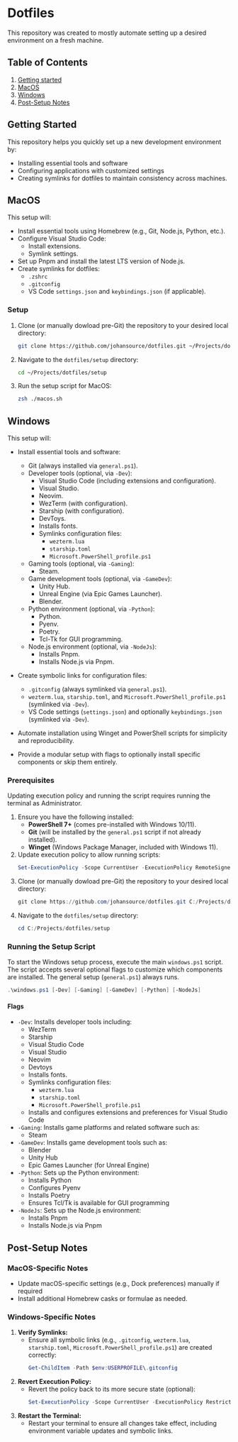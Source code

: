 # Dotfiles

This repository was created to mostly automate setting up a desired environment on a fresh machine.

## Table of Contents

1. [Getting started](#getting-started)
2. [MacOS](#macos)
3. [Windows](#windows)
4. [Post-Setup Notes](#post-setup-notes)

## <a name="getting-started"></a> Getting Started

This repository helps you quickly set up a new development environment by:

- Installing essential tools and software
- Configuring applications with customized settings
- Creating symlinks for dotfiles to maintain consistency across machines.

## <a name="macos"></a> MacOS

This setup will:

- Install essential tools using Homebrew (e.g., Git, Node.js, Python, etc.).
- Configure Visual Studio Code:
  - Install extensions.
  - Symlink settings.
- Set up Pnpm and install the latest LTS version of Node.js.
- Create symlinks for dotfiles:
  - `.zshrc`
  - `.gitconfig`
  - VS Code `settings.json` and `keybindings.json` (if applicable).

### Setup

1. Clone (or manually dowload pre-Git) the repository to your desired local directory:
   ```sh
   git clone https://github.com/johansource/dotfiles.git ~/Projects/dotfiles
   ```
2. Navigate to the `dotfiles/setup` directory:
   ```sh
   cd ~/Projects/dotfiles/setup
   ```
3. Run the setup script for MacOS:
   ```sh
   zsh ./macos.sh
   ```

## <a name="windows"></a> Windows

This setup will:

- Install essential tools and software:
  - Git (always installed via `general.ps1`).
  - Developer tools (optional, via `-Dev`):
    - Visual Studio Code (including extensions and configuration).
    - Visual Studio.
    - Neovim.
    - WezTerm (with configuration).
    - Starship (with configuration).
    - DevToys.
    - Installs fonts.
    - Symlinks configuration files:
      - `wezterm.lua`
      - `starship.toml`
      - `Microsoft.PowerShell_profile.ps1`
  - Gaming tools (optional, via `-Gaming`):
    - Steam.
  - Game development tools (optional, via `-GameDev`):
    - Unity Hub.
    - Unreal Engine (via Epic Games Launcher).
    - Blender.
  - Python environment (optional, via `-Python`):
    - Python.
    - Pyenv.
    - Poetry.
    - Tcl-Tk for GUI programming.
  - Node.js environment (optional, via `-NodeJs`):
    - Installs Pnpm.
    - Installs Node.js via Pnpm.

- Create symbolic links for configuration files:
  - `.gitconfig` (always symlinked via `general.ps1`).
  - `wezterm.lua`, `starship.toml`, and `Microsoft.PowerShell_profile.ps1` (symlinked via `-Dev`).
  - VS Code settings (`settings.json`) and optionally `keybindings.json` (symlinked via `-Dev`).

- Automate installation using Winget and PowerShell scripts for simplicity and reproducibility.

- Provide a modular setup with flags to optionally install specific components or skip them entirely.


### Prerequisites

Updating execution policy and running the script requires running the terminal as Administrator.

1. Ensure you have the following installed:
   - **PowerShell 7+** (comes pre-installed with Windows 10/11).
   - **Git** (will be installed by the `general.ps1` script if not already installed).
   - **Winget** (Windows Package Manager, included with Windows 11).
2. Update execution policy to allow running scripts:
   ```ps1
   Set-ExecutionPolicy -Scope CurrentUser -ExecutionPolicy RemoteSigned
   ```
3. Clone (or manually dowload pre-Git) the repository to your desired local directory:
   ```ps1
   git clone https://github.com/johansource/dotfiles.git C:/Projects/dotfiles
   ```
4. Navigate to the `dotfiles/setup` directory:
   ```ps1
   cd C:/Projects/dotfiles/setup
   ```

### Running the Setup Script

To start the Windows setup process, execute the main `windows.ps1` script. The script accepts several optional flags to customize which components are installed. The general setup (`general.ps1`) always runs.

```ps1
.\windows.ps1 [-Dev] [-Gaming] [-GameDev] [-Python] [-NodeJs]
```

#### Flags

- `-Dev`: Installs developer tools including:
  - WezTerm
  - Starship
  - Visual Studio Code
  - Visual Studio
  - Neovim
  - Devtoys
  - Installs fonts.
  - Symlinks configuration files:
    - `wezterm.lua`
    - `starship.toml`
    - `Microsoft.PowerShell_profile.ps1`
  - Installs and configures extensions and preferences for Visual Studio Code
- `-Gaming`: Installs game platforms and related software such as:
  - Steam
- `-GameDev`: Installs game development tools such as:
  - Blender
  - Unity Hub
  - Epic Games Launcher (for Unreal Engine)
- `-Python`: Sets up the Python environment:
  - Installs Python
  - Configures Pyenv
  - Installs Poetry
  - Ensures Tcl/Tk is available for GUI programming
- `-NodeJs`: Sets up the Node.js environment:
  - Installs Pnpm
  - Installs Node.js via Pnpm

## <a name="post-setup-notes"></a> Post-Setup Notes

### MacOS-Specific Notes

- Update macOS-specific settings (e.g., Dock preferences) manually if required
- Install additional Homebrew casks or formulae as needed.

### Windows-Specific Notes

1. **Verify Symlinks:**
   - Ensure all symbolic links (e.g., `.gitconfig`, `wezterm.lua`, `starship.toml`, `Microsoft.PowerShell_profile.ps1`) are created correctly:
      ```ps1
      Get-ChildItem -Path $env:USERPROFILE\.gitconfig
      ```
2. **Revert Execution Policy:**
   - Revert the policy back to its more secure state (optional):
      ```ps1
      Set-ExecutionPolicy -Scope CurrentUser -ExecutionPolicy Restricted
      ```
3. **Restart the Terminal:**
   - Restart your terminal to ensure all changes take effect, including environment variable updates and symbolic links.